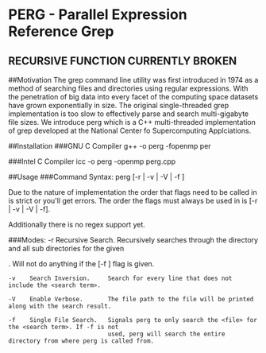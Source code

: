# PERG - Parallel Expression Reference Grep

## RECURSIVE FUNCTION CURRENTLY BROKEN

##Motivation
The grep command line utility was first introduced in 1974 as a method of searching files and directories using regular expressions. With the penetration of big data into every facet of the computing space datasets have grown exponentially in size. The original single-threaded grep implementation is too slow to effectively parse and search multi-gigabyte file sizes. We introduce perg which is a C++ multi-threaded implementation of grep developed at the National Center fo Supercomputing Applciations.

##Installation
###GNU C Compiler
    g++ -o perg -fopenmp per

###Intel C Compiler
    icc -o perg -openmp perg.cpp

##Usage
###Command Syntax:
    perg [-r | -v | -V | -f <file>] <search term>

Due to the nature of implementation the order that flags need to be called in is strict or you'll get errors. The order the flags must always be used in is [-r | -v | -V | -f].

Additionally there is no regex support yet.

###Modes:
    -r    Recursive Search.     Recursively searches through the directory and all sub directories for the 
                                given <search term>. Will not do anything if the [-f <file>] flag is given.

    -v    Search Inversion.     Search for every line that does not include the <search term>.

    -V    Enable Verbose.       The file path to the file will be printed along with the search result.

    -f    Single File Search.   Signals perg to only search the <file> for the <search term>. If -f is not
                                used, perg will search the entire directory from where perg is called from.
